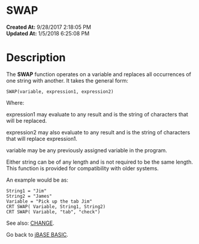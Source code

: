# SWAP

**Created At:** 9/28/2017 2:18:05 PM  
**Updated At:** 1/5/2018 6:25:08 PM  


# Description

The **SWAP** function operates on a variable and replaces all occurrences of one string with another. It takes the general form:

```
SWAP(variable, expression1, expression2)
```

Where:

expression1 may evaluate to any result and is the string of characters that will be replaced.

expression2 may also evaluate to any result and is the string of characters that will replace expression1.

variable may be any previously assigned variable in the program.

Either string can be of any length and is not required to be the same length. This function is provided for compatibility with older systems.

An example would be as:

```
String1 = "Jim"
String2 = "James"
Variable = "Pick up the tab Jim"
CRT SWAP( Variable, String1, String2)
CRT SWAP( Variable, "tab", "check")
```



See also: [CHANGE](264325-change).

Go back to [jBASE BASIC](263498-jbase-basic).
